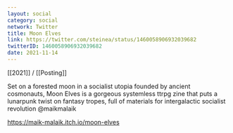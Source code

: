 ```yaml
---
layout: social
category: social
network: Twitter
title: Moon Elves
link: https://twitter.com/steinea/status/1460058906932039682
twitterID: 1460058906932039682
date: 2021-11-14
---
```


[[2021]] / [[Posting]]

Set on a forested moon in a socialist utopia founded by ancient cosmonauts, Moon Elves is a gorgeous systemless ttrpg zine that puts a lunarpunk twist on fantasy tropes, full of materials for intergalactic socialist revolution @maikmalaik

<https://maik-malaik.itch.io/moon-elves>
